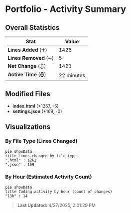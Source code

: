 # Portfolio - Activity Summary 

## Overall Statistics

| Stat                   | Value                                                             |
| ---------------------- | ----------------------------------------------------------------- |
| **Lines Added** (➕)   | 1426                                          |
| **Lines Removed** (➖) | 5                                        |
| **Net Change** (↕)    | 1421                |
| **Active Time** (⌚)   | 22 minutes |


## Modified Files
- **index.html** (+1257, -5)
- **settings.json** (+169, -0)

## Visualizations

### By File Type (Lines Changed)

```mermaid
pie showData
title Lines changed by file type
".html" : 1262
".json" : 169
```

### By Hour (Estimated Activity Count)

```mermaid
pie showData
title Coding activity by hour (count of changes)
"13h" : 14
```


> **Last Updated:** 4/27/2025, 2:01:29 PM